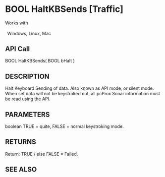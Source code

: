 # BOOL HaltKBSends [Traffic]

Works with <p class="s1" style="padding-top: 2pt;padding-left: 5pt;text-indent: 0pt;text-align: left;"><a name="bookmark96">&zwnj;</a>Windows, Linux, Mac</p>

## API Call
BOOL HaltKBSends( BOOL bHalt )
## DESCRIPTION
Halt Keyboard Sending of data. Also known as API mode, or silent mode. When set data will not be keystroked out, all pcProx Sonar information must be read using the API.

## PARAMETERS
boolean TRUE = quite, FALSE = normal keystroking mode.

## RETURNS
Return: TRUE / else FALSE = Failed.

## SEE ALSO

